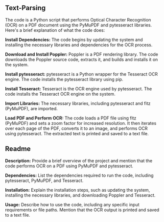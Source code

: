 ## Text-Parsing


The code is a Python script that performs Optical Character Recognition (OCR) on a PDF document using the PyMuPDF and pytesseract libraries. Here's a brief explanation of what the code does:

**Install Dependencies:** The code begins by updating the system and installing the necessary libraries and dependencies for the OCR process.

**Download and Install Poppler:** Poppler is a PDF rendering library. The code downloads the Poppler source code, extracts it, and builds and installs it on the system.

**Install pytesseract:** pytesseract is a Python wrapper for the Tesseract OCR engine. The code installs the pytesseract library using pip.

**Install Tesseract:** Tesseract is the OCR engine used by pytesseract. The code installs the Tesseract OCR engine on the system.

**Import Libraries:** The necessary libraries, including pytesseract and fitz (PyMuPDF), are imported.

**Load PDF and Perform OCR:** The code loads a PDF file using fitz (PyMuPDF) and sets a zoom factor for increased resolution. It then iterates over each page of the PDF, converts it to an image, and performs OCR using pytesseract. The extracted text is printed and saved to a text file.


## Readme

**Description:** Provide a brief overview of the project and mention that the code performs OCR on a PDF using PyMuPDF and pytesseract.

**Dependencies:** List the dependencies required to run the code, including pytesseract, PyMuPDF, and Tesseract.

**Installation:** Explain the installation steps, such as updating the system, installing the necessary libraries, and downloading Poppler and Tesseract.

**Usage:** Describe how to use the code, including any specific input requirements or file paths. Mention that the OCR output is printed and saved to a text file.
